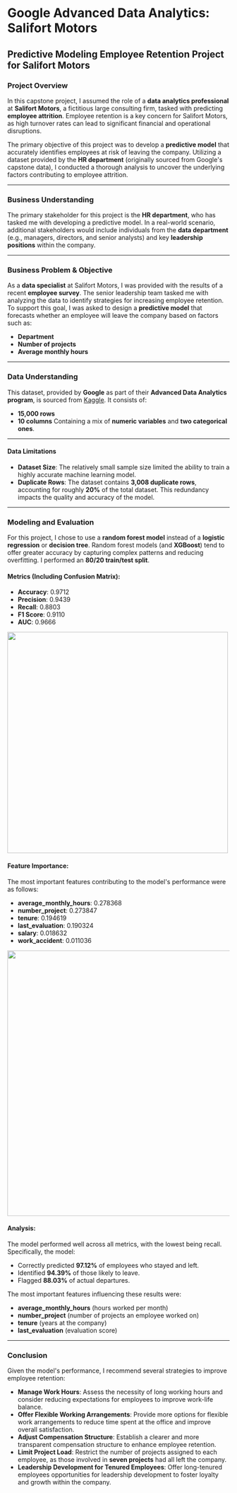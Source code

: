 # **Google Advanced Data Analytics: Salifort Motors**
## **Predictive Modeling Employee Retention Project for Salifort Motors**

### **Project Overview**
In this capstone project, I assumed the role of a **data analytics professional** at **Salifort Motors**, a fictitious large consulting firm, tasked with predicting **employee attrition**. Employee retention is a key concern for Salifort Motors, as high turnover rates can lead to significant financial and operational disruptions.

The primary objective of this project was to develop a **predictive model** that accurately identifies employees at risk of leaving the company. Utilizing a dataset provided by the **HR department** (originally sourced from Google's capstone data), I conducted a thorough analysis to uncover the underlying factors contributing to employee attrition.

---

### **Business Understanding**
The primary stakeholder for this project is the **HR department**, who has tasked me with developing a predictive model. In a real-world scenario, additional stakeholders would include individuals from the **data department** (e.g., managers, directors, and senior analysts) and key **leadership positions** within the company.

---

### **Business Problem & Objective**
As a **data specialist** at Salifort Motors, I was provided with the results of a recent **employee survey**. The senior leadership team tasked me with analyzing the data to identify strategies for increasing employee retention. To support this goal, I was asked to design a **predictive model** that forecasts whether an employee will leave the company based on factors such as:
- **Department**
- **Number of projects**
- **Average monthly hours**

---

### **Data Understanding**
This dataset, provided by **Google** as part of their **Advanced Data Analytics program**, is sourced from [Kaggle](https://tinyurl.com/bdz53xa4). It consists of:
- **15,000 rows**
- **10 columns**
Containing a mix of **numeric variables** and **two categorical ones**.

---

#### **Data Limitations**
- **Dataset Size**: The relatively small sample size limited the ability to train a highly accurate machine learning model.
- **Duplicate Rows**: The dataset contains **3,008 duplicate rows**, accounting for roughly **20%** of the total dataset. This redundancy impacts the quality and accuracy of the model.

---

### **Modeling and Evaluation**
For this project, I chose to use a **random forest model** instead of a **logistic regression** or **decision tree**. Random forest models (and **XGBoost**) tend to offer greater accuracy by capturing complex patterns and reducing overfitting. I performed an **80/20 train/test split**.

#### **Metrics (Including Confusion Matrix):**
- **Accuracy**: 0.9712
- **Precision**: 0.9439
- **Recall**: 0.8803
- **F1 Score**: 0.9110
- **AUC**: 0.9666

<img src="https://github.com/user-attachments/assets/c5b2b341-5ea4-4bb6-a712-4740ca3ee10e" width="500"/>

#### **Feature Importance:**
The most important features contributing to the model's performance were as follows:
- **average_monthly_hours**: 0.278368
- **number_project**: 0.273847
- **tenure**: 0.194619
- **last_evaluation**: 0.190324
- **salary**: 0.018632
- **work_accident**: 0.011036
  
<img src="https://github.com/user-attachments/assets/25789879-95a0-469e-bc07-a98925d0a5e8" width="600"/>

#### **Analysis:**
The model performed well across all metrics, with the lowest being recall. Specifically, the model:
- Correctly predicted **97.12%** of employees who stayed and left.
- Identified **94.39%** of those likely to leave.
- Flagged **88.03%** of actual departures.

The most important features influencing these results were:
- **average_monthly_hours** (hours worked per month)
- **number_project** (number of projects an employee worked on)
- **tenure** (years at the company)
- **last_evaluation** (evaluation score)

---

### **Conclusion**
Given the model's performance, I recommend several strategies to improve employee retention:
- **Manage Work Hours**: Assess the necessity of long working hours and consider reducing expectations for employees to improve work-life balance.
- **Offer Flexible Working Arrangements**: Provide more options for flexible work arrangements to reduce time spent at the office and improve overall satisfaction.
- **Adjust Compensation Structure**: Establish a clearer and more transparent compensation structure to enhance employee retention.
- **Limit Project Load**: Restrict the number of projects assigned to each employee, as those involved in **seven projects** had all left the company.
- **Leadership Development for Tenured Employees**: Offer long-tenured employees opportunities for leadership development to foster loyalty and growth within the company.
